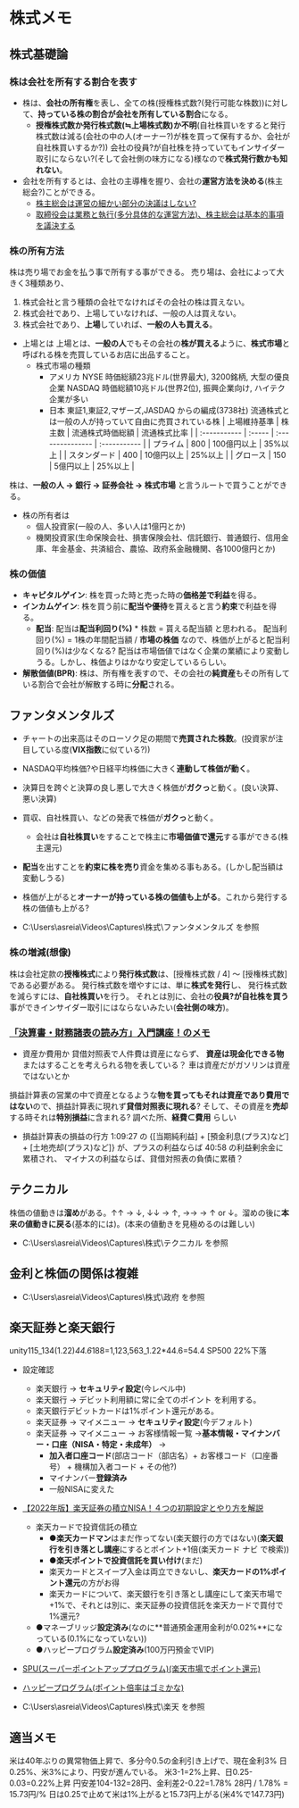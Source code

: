 # 株式メモ

## 株式基礎論

### 株は会社を所有する割合を表す

- 株は、**会社の所有権**を表し、全ての株(授権株式数?(発行可能な株数))に対して、**持っている株の割合が会社を所有している割合**になる。
  - **授権株式数か発行株式数(≒上場株式数)か不明**(自社株買いをすると発行株式数は減る(会社の中の人(オーナー?)が株を買って保有するか、会社が自社株買いするか?))
  会社の役員?が自社株を持っていてもインサイダー取引にならない?(そして会社側の味方になる)様なので**株式発行数かも知れない**。
- 会社を所有するとは、会社の主導権を握り、会社の**運営方法を決める**(株主総会?)ことができる。
  - [株主総会は運営の細かい部分の決議はしない?](https://www.youtube.com/watch?v=8gXw_6thyZk)
  - [取締役会は業務と執行(多分具体的な運営方法)、株主総会は基本的事項 を議決する](https://www.youtube.com/watch?v=y9IXbgZr__8)

### 株の所有方法

株は売り場でお金を払う事で所有する事ができる。
売り場は、会社によって大きく3種類あり、

1. 株式会社と言う種類の会社でなければその会社の株は買えない。
2. 株式会社であり、上場していなければ、一般の人は買えない。
3. 株式会社であり、**上場**していれば、**一般の人も買える**。

- 上場とは
上場とは、**一般の人**でもその会社の**株が買える**ように、**株式市場**と呼ばれる株を売買しているお店に出品すること。
  - 株式市場の種類
    - アメリカ
      NYSE 時価総額23兆ドル(世界最大), 3200銘柄, 大型の優良企業
      NASDAQ 時価総額10兆ドル(世界2位), 振興企業向け, ハイテク企業が多い
    - 日本
      東証1,東証2,マザーズ,JASDAQ からの編成(3738社)
      流通株式とは一般の人が持っていて自由に売買されている株
      | 上場維持基準 | 株主数 | 流通株式時価総額 | 流通株式比率 |
      | :----------- | :----- | :--------------- | :----------- |
      | プライム     | 800    | 100億円以上      | 35%以上      |
      | スタンダード | 400    | 10億円以上       | 25%以上      |
      | グロース     | 150    | 5億円以上        | 25%以上      |

株は、**一般の人 -> 銀行 -> 証券会社 -> 株式市場** と言うルートで買うことができる。

- 株の所有者は
  - 個人投資家(一般の人、多い人は1億円とか)
  - 機関投資家(生命保険会社、損害保険会社、信託銀行、普通銀行、信用金庫、年金基金、共済組合、農協、政府系金融機関、各1000億円とか)

### 株の価値

- **キャピタルゲイン**: 株を買った時と売った時の**価格差で利益**を得る。
- **インカムゲイン**: 株を買う前に**配当や優待**を貰えると言う**約束**で利益を得る。
  - **配当**: 配当は**配当利回り(%)** * 株数 = 貰える配当額 と思われる。
  配当利回り(%) = 1株の年間配当額 / **市場の株価** なので、株価が上がると配当利回り(%)は少なくなる?
  配当は市場価値ではなく企業の業績により変動しうる。しかし、株価よりはかなり安定しているらしい。
- **解散価値(BPR)**: 株は、所有権を表すので、その会社の**純資産**もその所有している割合で会社が解散する時に**分配**される。

## ファンタメンタルズ

- チャートの出来高はそのローソク足の期間で**売買された株数**。(投資家が注目している度(**VIX指数**に似ている?))
- NASDAQ平均株価?や日経平均株価に大きく**連動して株価が動く**。
- 決算日を跨ぐと決算の良し悪しで大きく株価が**ガクっ**と動く。(良い決算、悪い決算)
- 買収、自社株買い、などの発表で株価が**ガクっ**と動く。
  - 会社は**自社株買い**をすることで株主に**市場価値で還元**する事ができる(株主還元)

- **配当**を出すことを**約束に株を売り**資金を集める事もある。(しかし配当額は変動しうる)

- 株価が上がると**オーナーが持っている株の価値も上がる**。これから発行する株の価値も上がる?

- C:\Users\asreia\Videos\Captures\株式\ファンタメンタルズ を参照

### 株の増減(想像)

株は会社定款の**授権株式**により**発行株式数**は、[授権株式数 / 4] ～ [授権株式数] である必要がある。
発行株式数を増やすには、単に**株式を発行**し、
発行株式数を減らすには、**自社株買い**を行う。
それとは別に、会社の**役員?が自社株を買う**事ができインサイダー取引にはならないみたい(**会社側の味方**)。

### [「決算書・財務諸表の読み方」入門講座！のメモ](https://www.youtube.com/watch?v=0X0t1Mj9_NQ&list=LL&index=21)

- 資産か費用か
貸借対照表で人件費は資産にならず、
**資産は現金化できる物**またはすることを考えられる物を表している？
車は資産だがガソリンは資産ではないとか

損益計算表の営業の中で資産となるような**物を買ってもそれは資産であり費用ではない**ので、損益計算表に現れず**貸借対照表に現れる**?
そして、その資産を**売却**する時それは**特別損益**に含まれる?
調べた所、**経費⊂費用** らしい

- 損益計算表の損益の行方
1:09:27 の {[当期純利益] + [預金利息(プラス)など] + [土地売却(プラス)など]} が、プラスの利益ならば 40:58 の利益剰余金に累積され、
マイナスの利益ならば、貸借対照表の負債に累積？

## テクニカル

株価の値動きは**溜め**がある。↑↑ -> ↓, ↓↓ -> ↑, →→ -> ↑ or ↓。溜めの後に**本来の値動きに戻る**(基本的には)。(本来の値動きを見極めるのは難しい)

- C:\Users\asreia\Videos\Captures\株式\テクニカル を参照

## 金利と株価の関係は複雑

- C:\Users\asreia\Videos\Captures\株式\政府 を参照

## 楽天証券と楽天銀行

unity115_134(1.22)*44.6*188=1,123,563_1.22*44.6=54.4
SP500 22%下落

- 設定確認
  - 楽天銀行 -> **セキュリティ設定**(今レベル中)
  - 楽天銀行 -> デビット利用額に常に全てのポイント を利用する。
  - 楽天銀行デビットカードは1%ポイント還元がある。
  - 楽天証券 -> マイメニュー -> **セキュリティ設定**(今デフォルト)
  - 楽天証券 -> マイメニュー -> お客様情報一覧 ->**基本情報・マイナンバー・口座（NISA・特定・未成年）** ->
    - **加入者口座コード**(部店コード（部店名）+ お客様コード（口座番号） + 機構加入者コード + その他?)
    - マイナンバー**登録済み**
    - 一般NISAに変えた
- [【2022年版】楽天証券の積立NISA！４つの初期設定とやり方を解説](https://www.youtube.com/watch?v=c2oh29JlFpA&list=PLtjAIRnny3h6-A4pg4e8hudIsqHzTn9CR&index=6)
  - 楽天カードで投資信託の積立
    - ●**楽天カードマン**はまだ作ってない(楽天銀行の方ではない)(**楽天銀行を引き落とし講座**にするとポイント+1倍(楽天カード ナビ で検索))
    - ●**楽天ポイントで投資信託を買い付け**(まだ)
    - 楽天カードとスイープ入金は両立できないし、**楽天カードの1%ポイント還元**の方がお得
    - 楽天カードについて、楽天銀行を引き落とし講座にして楽天市場で+1%で、それとは別に、楽天証券の投資信託を楽天カードで買付で1%還元?
  - ●マネーブリッジ**設定済み**(なのに**普通預金運用金利が0.02%**になっている(0.1%になっていない))
  - ●ハッピープログラム**設定済み**(100万円預金でVIP)
- [SPU(スーパーポイントアッププログラム)(楽天市場でポイント還元)](https://www.youtube.com/watch?v=Ic9GhIhMfIw)
- [ハッピープログラム(ポイント倍率はゴミかな)](youtube.com/watch?v=ETy3B67Ia5Y)
  
- C:\Users\asreia\Videos\Captures\株式\楽天 を参照

## 適当メモ

米は40年ぶりの異常物価上昇で、多分今0.5の金利引き上げで、現在金利3%
日0.25%、米3%により、円安が進んでいる。
米3-1=2%上昇、日0.25-0.03=0.22%上昇
円安差104-132=28円、金利差2-0.22=1.78%
28円 / 1.78% = 15.73円/%
日は0.25で止めて米は1%上がると15.73円上がる(米4%で147.73円)
